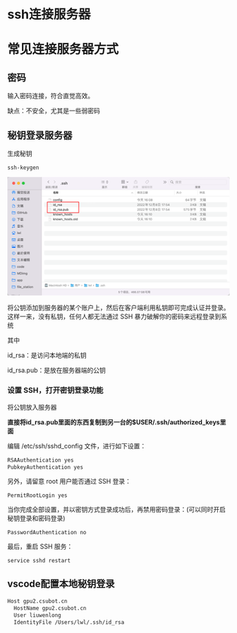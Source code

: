 # ssh连接服务器

# 常见连接服务器方式

## 密码

输入密码连接，符合直觉高效。

缺点：不安全，尤其是一些弱密码



## 秘钥登录服务器

生成秘钥

```
ssh-keygen
```

![refs/heads/master/image-20230113162239303](https://raw.githubusercontent.com/kengerlwl/kengerlwl.github.io/refs/heads/master/image/691a708e850e02dce427debbb2f5a7fe/ff899f7ceb362824fe28a405971e0a7e.png)

将公钥添加到服务器的某个账户上，然后在客户端利用私钥即可完成认证并登录。这样一来，没有私钥，任何人都无法通过 SSH 暴力破解你的密码来远程登录到系统

其中

id_rsa：是访问本地端的私钥

id_rsa.pub：是放在服务器端的公钥





### 设置 SSH，打开密钥登录功能

将公钥放入服务器

**直接将id_rsa.pub里面的东西复制到另一台的$USER/.ssh/authorized_keys里面**





编辑 /etc/ssh/sshd_config 文件，进行如下设置：

```
RSAAuthentication yes
PubkeyAuthentication yes
```

另外，请留意 root 用户能否通过 SSH 登录：

```
PermitRootLogin yes
```

当你完成全部设置，并以密钥方式登录成功后，再禁用密码登录：(可以同时开启秘钥登录和密码登录)

```
PasswordAuthentication no
```

最后，重启 SSH 服务：

```
service sshd restart
```





## vscode配置本地秘钥登录

```
Host gpu2.csubot.cn
  HostName gpu2.csubot.cn
  User liuwenlong
  IdentityFile /Users/lwl/.ssh/id_rsa
```


